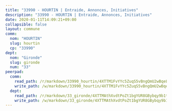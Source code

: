 ```yaml
---
title: "33990 - HOURTIN | Entraide, Annonces, Initiatives"
description: "33990 - HOURTIN | Entraide, Annonces, Initiatives"
date: 2020-01-11T14:09:21+09:00
collapsible: false
layout: commune
comm:
  nom: "HOURTIN"
  slug: hourtin
  cp: "33990"
dept:
  nom: "Gironde"
  slug: gironde
  num: "33"
peerpad:
  comm:
    read_path: /r/markdown/33990_hourtin/4XTTM1FvYYc5ZuqS5vBngQmU2wBqeLafyiEcbg6e6BZUkLCjY
    write_path: /w/markdown/33990_hourtin/4XTTM1FvYYc5ZuqS5vBngQmU2wBqeLafyiEcbg6e6BZUkLCjY-K3TgUvCTxRsti7rQ5Yf4W1FEzfgsZyiZUt4UtqNEM2Z7HuhBKhHDsWLhvGH4x6Wm2wN9gfYkfHhGf5DokqgpxtPsQow7dzKVtvsWM9scHcD9UZD2mgdBsp54ENEq6pwtASeV776n
  dept:
    read_path: /r/markdown/33_gironde/4XTTMAthXvdtPoZt1bgYUR8GBybqy9b1tLUaaKDw5iKj57LRt
    write_path: /w/markdown/33_gironde/4XTTMAthXvdtPoZt1bgYUR8GBybqy9b1tLUaaKDw5iKj57LRt-K3TgU8ogmN5s8hbKrZhkV9P1KQiFepNWXjoYRvdMTW1jt7eRXTmrjG677tN9mcUTsALjzYGgb8mvcrYPJn2Jd8cTiBmF9aZcbgdcQL1kzCPJnSf6X8tpEcGPdTr5qT6cQqEpt6oQ
---
```


